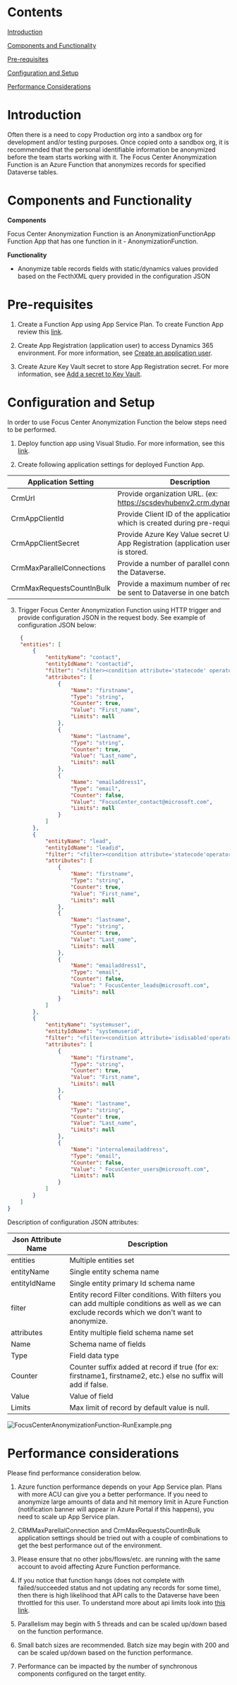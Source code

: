 # Contents

[Introduction]

[Components and Functionality]

[Pre-requisites]

[Configuration and Setup]

[Performance Considerations]

# Introduction

Often there is a need to copy Production org into a sandbox org for development and/or testing purposes. Once copied onto a sandbox org, it is recommended that the personal identifiable information be anonymized before the team starts working with it. The Focus Center Anonymization Function is an Azure Function that anonymizes records for specified Dataverse tables.

# Components and Functionality

**Components**

Focus Center Anonymization Function is an AnonymizationFunctionApp Function App that has one function in it - AnonymizationFunction.

**Functionality**

-   Anonymize table records fields with static/dynamics values provided based on the FecthXML query provided in the configuration JSON

# Pre-requisites

1.  Create a Function App using App Service Plan. To create Function App review this [link](https://docs.microsoft.com/en-us/azure/azure-functions/functions-create-function-app-portal).

2.  Create App Registration (application user) to access Dynamics 365  environment. For more information, see [Create an application user](https://docs.microsoft.com/en-us/power-platform/admin/manage-application-users#create-an-application-user).

3.  Create Azure Key Vault secret to store App Registration secret. For more information, see [Add a secret to Key Vault](https://docs.microsoft.com/en-us/azure/key-vault/secrets/quick-create-portal#add-a-secret-to-key-vault).

# Configuration and Setup

In order to use Focus Center Anonymization Function the below steps need to be performed.

1.  Deploy function app using Visual Studio. For more information, see this [link](https://docs.microsoft.com/en-us/azure/azure-functions/functions-develop-vs?tabs=in-process#publish-to-azure).

2.  Create following application settings for deployed Function App.

  | Application Setting        | Description                                  |
  | ---------------------------| -------------------------------------------- |
  | CrmUrl                     | Provide organization URL. (ex: https://scsdevhubenv2.crm.dynamics.com) |
  | CrmAppClientId             | Provide Client ID of the application user which is created during pre-requisite steps |
  | CrmAppClientSecret         | Provide Azure Key Value secret URL, where App Registration (application user) secret is stored. |
  | CrmMaxParallelConnections  | Provide a number of parallel connections to the Dataverse. |
  | CrmMaxRequestsCountInBulk  | Provide a maximum number of requests to be sent to Dataverse in one batch. |

3.  Trigger Focus Center Anonymization Function using HTTP trigger and
    provide configuration JSON in the request body. See example of
    configuration JSON below:
```json
    {
    "entities": [
        {
            "entityName": "contact",
            "entityIdName": "contactid",
            "filter": "<filter><condition attribute='statecode' operator='eq' value='0' /> </filter>",
            "attributes": [
                {
                    "Name": "firstname",
                    "Type": "string",
                    "Counter": true,
                    "Value": "First_name",
                    "Limits": null
                },
                {
                    "Name": "lastname",
                    "Type": "string",
                    "Counter": true,
                    "Value": "Last_name",
                    "Limits": null
                },
                {
                    "Name": "emailaddress1",
                    "Type": "email",
                    "Counter": false,
                    "Value": "FocusCenter_contact@microsoft.com",
                    "Limits": null
                }
            ]
        },
        {
            "entityName": "lead",
            "entityIdName": "leadid",
            "filter": "<filter><condition attribute='statecode'operator='eq' value='0' /></filter>",
            "attributes": [
                {
                    "Name": "firstname",
                    "Type": "string",
                    "Counter": true,
                    "Value": "First_name",
                    "Limits": null
                },
                {
                    "Name": "lastname",
                    "Type": "string",
                    "Counter": true,
                    "Value": "Last_name",
                    "Limits": null
                },
                {
                    "Name": "emailaddress1",
                    "Type": "email",
                    "Counter": false,
                    "Value": " FocusCenter_leads@microsoft.com",
                    "Limits": null
                }
            ]
        },
        {
            "entityName": "systemuser",
            "entityIdName": "systemuserid",
            "filter": "<filter><condition attribute='isdisabled'operator='eq' value='0' /></filter>",
            "attributes": [
                {
                    "Name": "firstname",
                    "Type": "string",
                    "Counter": true,
                    "Value": "First_name",
                    "Limits": null
                },
                {
                    "Name": "lastname",
                    "Type": "string",
                    "Counter": true,
                    "Value": "Last_name",
                    "Limits": null
                },
                {
                    "Name": "internalemailaddress",
                    "Type": "email",
                    "Counter": false,
                    "Value": " FocusCenter_users@microsoft.com",
                    "Limits": null
                }
            ]
        }
    ]
}
```

Description of configuration JSON attributes:

  | Json Attribute Name | Description                                          |
  | ------------------  | ---------------------------------------------------- |
  | entities          | Multiple entities set |
  | entityName        | Single entity schema name |
  | entityIdName      | Single entity primary Id schema name |
  | filter            | Entity record Filter conditions. With filters you can add multiple conditions as well as we can exclude records which we don't want to anonymize. |
  | attributes        | Entity multiple field schema name set |
  | Name              | Schema name of fields |
  | Type              | Field data type |
  | Counter           | Counter suffix added at record if true (for ex: firstname1, firstname2, etc.) else no suffix will add if false. |
  | Value             | Value of field |
  | Limits            | Max limit of record by default value is null. |

![FocusCenterAnonymizationFunction-RunExample.png](Images/FocusCenterAnonymizationFunction-RunExample.png)

# Performance considerations

Please find performance consideration below.

1)  Azure function performance depends on your App Service plan. Plans with more ACU can give you a better performance. If you need to anonymize large amounts of data and hit memory limit in Azure Function (notification banner will appear in Azure Portal if this happens), you need to scale up App Service plan.

2)  CRMMaxParellalConnection and CrmMaxRequestsCountInBulk application settings should be tried out with a couple of combinations to get the best performance out of the environment.

3)  Please ensure that no other jobs/flows/etc. are running with the same account to avoid affecting Azure Function performance.

4)  If you notice that function hangs (does not complete with failed/succeeded status and not updating any records for some time), then there is high likelihood that API calls to the Dataverse have been throttled for this user. To understand more about api limits look into [this link](https://docs.microsoft.com/en-us/power-apps/developer/data-platform/api-limits).

5)  Parallelism may begin with 5 threads and can be scaled up/down based on the function performance.

6)  Small batch sizes are recommended. Batch size may begin with 200 and can be scaled up/down based on the function performance.

7)  Performance can be impacted by the number of synchronous components configured on the target entity.

  [Introduction]: #introduction
  [Components and functionality]: #components-and-functionality
  [Pre-requisites]: #pre-requisites
  [Configuration and Setup]: #configuration-and-setup
  [Performance Considerations]: #performance-considerations